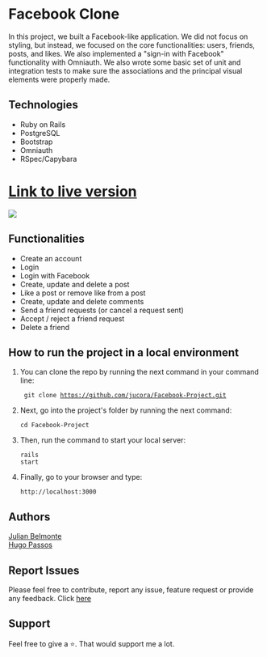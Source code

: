 # Facebook Clone

In this project, we built a Facebook-like application. We did not focus on styling, but instead, we focused on the core functionalities: users, friends, posts, and likes. We also implemented a "sign-in with Facebook" functionality with Omniauth. We also wrote some basic set of unit and integration tests to make sure the associations and the principal visual elements were properly made.

## Technologies

- Ruby on Rails
- PostgreSQL
- Bootstrap
- Omniauth
- RSpec/Capybara

# [Link to live version](https://fakebook-rails.herokuapp.com/)

![](images/Fakebook.png)

## Functionalities

- Create an account
- Login
- Login with Facebook
- Create, update and delete a post
- Like a post or remove like from a post
- Create, update and delete comments
- Send a friend requests (or cancel a request sent)
- Accept / reject a friend request
- Delete a friend

## How to run the project in a local environment

1. You can clone the repo by running the next command in your command line: <p><code> git clone https://github.com/jucora/Facebook-Project.git </code></p>

2. Next, go into the project's folder by running the next command: <p><code>cd Facebook-Project</code></p>

3. Then, run the command to start your local server: <p><code>rails start</code></p>

4. Finally, go to your browser and type: <p><code>http://localhost:3000</p></code>
## Authors

[Julian Belmonte](https://github.com/jucora)<br>
[Hugo Passos](https://github.com/hugopassos)

## Report Issues

Please feel free to contribute, report any issue, feature request or provide any feedback. Click [here](https://github.com/jucora/Facebook-Project/issues)

## Support

Feel free to give a :star:. That would support me a lot.
